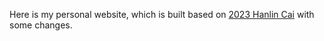  Here is my personal website, which is built based on [2023 Hanlin Cai](https://github.com/GuangLun2000/GuangLun2000.github.io) with some changes.



